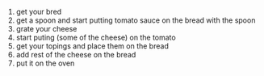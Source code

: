 1. get your bred
2. get a spoon and start putting tomato sauce on the bread with the spoon
3. grate your cheese 
4. start puting (some of the cheese) on the tomato
5. get your topings and place them on the bread 
6. add rest of the cheese on the bread
7. put it on the oven 